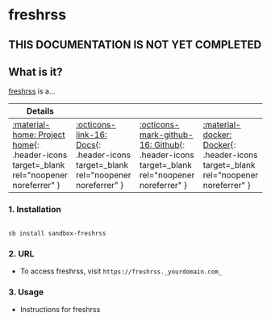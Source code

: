 # freshrss

## THIS DOCUMENTATION IS NOT YET COMPLETED

## What is it?

[freshrss](https://freshrss.org/) is a...

| Details     |             |             |             |
|-------------|-------------|-------------|-------------|
| [:material-home: Project home](https://freshrss.url){: .header-icons target=_blank rel="noopener noreferrer" } | [:octicons-link-16: Docs](https://freshrss.docs.url){: .header-icons target=_blank rel="noopener noreferrer" } | [:octicons-mark-github-16: Github](https://github.com/freshrss/freshrss){: .header-icons target=_blank rel="noopener noreferrer" } | [:material-docker: Docker](https://hub.docker.com/r/freshrss/freshrss){: .header-icons target=_blank rel="noopener noreferrer" }|

### 1. Installation

``` shell

sb install sandbox-freshrss

```

### 2. URL

- To access freshrss, visit `https://freshrss._yourdomain.com_`

### 3. Usage

- Instructions for freshrss
